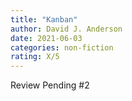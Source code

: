 ```yaml
---
title: "Kanban"
author: David J. Anderson
date: 2021-06-03
categories: non-fiction
rating: X/5
---
```


Review Pending #2